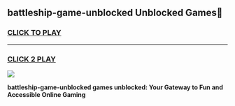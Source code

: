 
## battleship-game-unblocked Unblocked Games👋
<h3>
<a href="https://news.freeplayer.one?title=battleship-game-unblocked&ref=16F">CLICK TO PLAY</a></h3>
<hr>

<h3>
<a href="https://news.freeplayer.one?title=battleship-game-unblocked&ref=16F">CLICK 2 PLAY</a>
  
</h3>

<a href="https://news.freeplayer.one?title=battleship-game-unblocked&ref=16F/"><img src="https://clearcache.store/games.png"></a>


**battleship-game-unblocked games unblocked: Your Gateway to Fun and Accessible Online Gaming**
